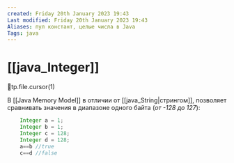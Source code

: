```yaml
---
created: Friday 20th January 2023 19:43
Last modified: Friday 20th January 2023 19:43
Aliases: пул констант, целые числа в Java
Tags: java
---
```


# [[java_Integer]]

📌tp.file.cursor(1)

В [[Java Memory Model]] в отличии от [[java_String|стрингом]], позволяет сравнивать значения в диапазоне одного байта (*от -128 до 127*):

```java
	Integer a = 1;
	Integer b = 1;
	Integer c = 128;
	Integer d = 128;
	a==b //true
	c==d //false
```

